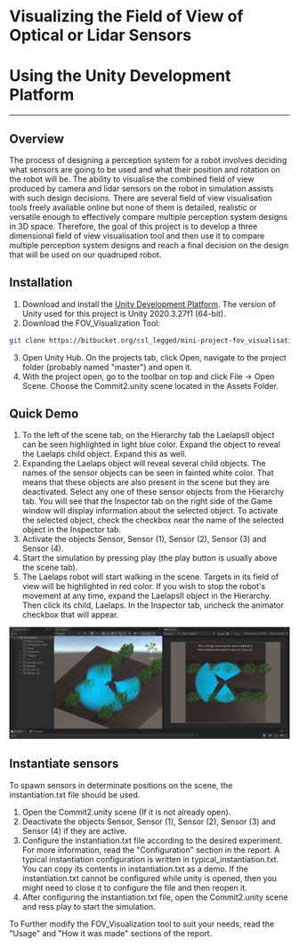 # Visualizing the Field of View of Optical or Lidar Sensors
# Using the Unity Development Platform
---
## Overview

The process of designing a perception system for a robot involves deciding what sensors are going to be used and what their position and rotation on the robot will be. The ability to visualise the combined field of view produced by camera and lidar sensors on the robot in simulation assists with such design decisions. There are several field of view visualisation tools freely available online but none of them is detailed, realistic or versatile enough to effectively compare multiple perception system designs in 3D space. Therefore, the goal of this project is to develop a three dimensional field of view visualisation tool and then use it to compare multiple perception system designs and reach a final decision on the design that will be used on our quadruped robot.

## Installation

1. Download and install the [Unity Development Platform]. The version of Unity used for this project is Unity 2020.3.27f1 (64-bit).
2. Download the FOV_Visualization Tool:
```sh
git clone https://bitbucket.org/csl_legged/mini-project-fov_visualisation/src/master.git
```
3. Open Unity Hub. On the projects tab, click Open, navigate to the project folder (probably named "master") and open it.
4. With the project open, go to the toolbar on top and click File -> Open Scene. Choose the Commit2.unity scene located in the Assets Folder.

## Quick Demo

1. To the left of the scene tab, on the Hierarchy tab the LaelapsII object can be seen highlighted in light blue color. Expand the object to reveal the Laelaps child object. Expand this as well.
2. Expanding the Laelaps object will reveal several child objects. The names of the sensor objects can be seen in fainted white color. That means that these objects are also present in the scene but they are deactivated. Select any one of these sensor objects from the Hierarchy tab. You will see that the Inspector tab on the right side of the Game window will display information about the selected object. To activate the selected object, check the checkbox near the name of the selected object in the Inspector tab.
3. Activate the objects Sensor, Sensor (1), Sensor (2), Sensor (3) and Sensor (4).
4. Start the simulation by pressing play (the play button is usually above the scene tab).
5. The Laelaps robot will start walking in the scene. Targets in its field of view will be highlighted in red color. If you wish to stop the robot's movement at any time, expand the LaelapsII object in the Hierarchy. Then click its child, Laelaps. In the Inspector tab, uncheck the animator checkbox that will appear.

![live_scene](images/live_scene.png)

## Instantiate sensors

To spawn sensors in determinate positions on the scene, the instantiation.txt file should be used.

1. Open the Commit2.unity scene (If it is not already open).
2. Deactivate the objects Sensor, Sensor (1), Sensor (2), Sensor (3) and Sensor (4) if they are active.
3. Configure the instantiation.txt file according to the desired experiment. For more information, read the "Configuration" section in the report. A typical instantiation configuration is written in typical_instantiation.txt. You can copy its contents in instantiation.txt as a demo. If the instantiation.txt cannot be configured while unity is opened, then you might need to close it to configure the file and then reopen it.
4. After configuring the instantiation.txt file, open the Commit2.unity scene and ress play to start the simulation.

To Further modify the FOV_Visualization tool to suit your needs, read the "Usage" and "How it was made" sections of the report.

[Unity Development Platform]: <https://unity3d.com/get-unity/download>
